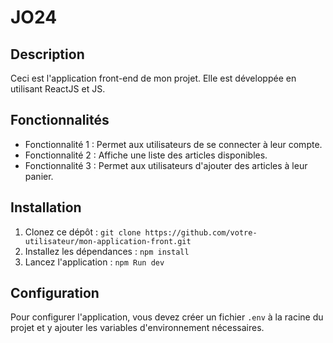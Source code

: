 # JO24

## Description
Ceci est l'application front-end de mon projet. Elle est développée en utilisant ReactJS et JS.

## Fonctionnalités
- Fonctionnalité 1 : Permet aux utilisateurs de se connecter à leur compte.
- Fonctionnalité 2 : Affiche une liste des articles disponibles.
- Fonctionnalité 3 : Permet aux utilisateurs d'ajouter des articles à leur panier.

## Installation
1. Clonez ce dépôt : `git clone https://github.com/votre-utilisateur/mon-application-front.git`
2. Installez les dépendances : `npm install`
3. Lancez l'application : `npm Run dev `

## Configuration
Pour configurer l'application, vous devez créer un fichier `.env` à la racine du projet et y ajouter les variables d'environnement nécessaires.

